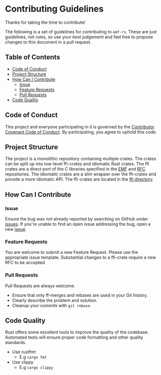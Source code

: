 # Contributing Guidelines

Thanks for taking the time to contribute!

The following is a set of guidelines for contributing to `emf-rs`. 
These are just guidelines, not rules, so use your best judgement and feel free 
to propose changes to this document in a pull request.

## Table of Contents

[table-of-contents]: #table-of-contents

- [Code of Conduct](#code-of-conduct)
- [Project Structure](#project-structure)
- [How Can I Contribute](#how-can-i-contribute)
  - [Issue](#issue)
  - [Feature Requests](#feature-requests)
  - [Pull Requests](#pull-requests)
- [Code Quality](#code-quality)

## Code of Conduct

[code-of-conduct]: #code-of-conduct

This project and everyone participating in it is governed by the 
[Contributor Covenant Code of Conduct](CODE_OF_CONDUCT.md). By participating, you agree to uphold this code.

## Project Structure

[project-structure]: #project-structure

The project is a monolithic repository containing multiple crates. 
The crates can be split up into low-level ffi-crates and idiomatic Rust crates.
The ffi crates are a direct port of the C libraries specified in the [EMF](https://github.com/fimoengine/emf)
and [RFC](https://github.com/fimoengine/emf-rfcs) repositories. 
The idiomatic crates are a slim wrapper over the ffi-crates and provide a more idiomatic API.
The ffi-crates are located in the [ffi directory](ffi).

## How Can I Contribute

[how-can-i-contribute]: #how-can-i-contribute

### Issue

[issue]: #issue

Ensure the bug was not already reported by searching on GitHub under 
[issues](https://github.com/fimoengine/emf-rs/issues). If you're unable to find an open issue addressing the bug, 
open a new [issue](https://github.com/fimoengine/emf-rs/issues/new/choose).

### Feature Requests

[feature-requests]: #feature-requests

You are welcome to submit a new Feature Request. Please use the appropriate issue template. 
Substantial changes to a ffi-crate require a new RFC to be accepted.

### Pull Requests

[pull-requests]: #pull-requests

Pull Requests are always welcome.

- Ensure that only ff-merges and rebases are used in your Git history.
- Clearly describe the problem and solution.
- Cleanup your commits with `git rebase`.

## Code Quality

[code-quality]: #code-quality

Rust offers some excellent tools to improve the quality of the codebase.
Automated tests will ensure proper code formatting and other quality standards.

- Use rustfmt
    - E.g `cargo fmt`
- Use clippy
    - E.g `cargo clippy`


